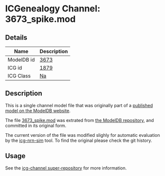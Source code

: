 # ICGenealogy Channel: 3673\_spike.mod

## Details

Name | Description
---- | -----------
ModelDB id | [3673](http://senselab.med.yale.edu/ModelDB/ShowModel.cshtml?model=3673)
ICG id | [1879](http://icg.neurotheory.ox.ac.uk/channels/2/1879)
ICG Class | [Na](http://icg.neurotheory.ox.ac.uk/channels/2)

## Description

This is a single channel model file that was originally part of a [published model on the ModelDB website](http://senselab.med.yale.edu/mModelDB/ShowModel.cshtml?model=3673).


The file [3673\_spike.mod](3673_spike.mod) was extrated from [the ModelDB repository](http://senselab.med.yale.edu/ModelDB/ShowModel.cshtml?model=3673), and committed in its original form.

The current version of the file was modified slighly for automatic evaluation by the [icg-nrn-sim](https://github.com/icgenealogy/icg-nrn-sim) tool. To find the original please check the git history.


## Usage

See the [icg-channel super-repository](https://github.com/icgenealogy/icg-channels) for more information.